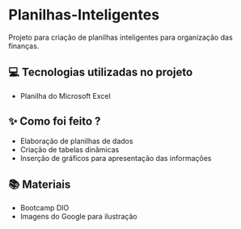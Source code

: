 # Planilhas-Inteligentes
Projeto para criação de planilhas inteligentes para organização das finanças.

## 💻 Tecnologias utilizadas no projeto

- Planilha do Microsoft Excel

## ✨ Como foi feito ?

- Elaboração de planilhas de dados
- Criação de tabelas dinâmicas
- Inserção de gráficos para apresentação das informações

## 📚 Materiais

- Bootcamp DIO
- Imagens do Google para ilustração


